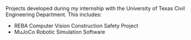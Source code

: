 Projects developed during my internship with the University of Texas Civil Engineering Department. This includes:
- REBA Computer Vision Construction Safety Project
- MuJoCo Robotic Simulation Software
